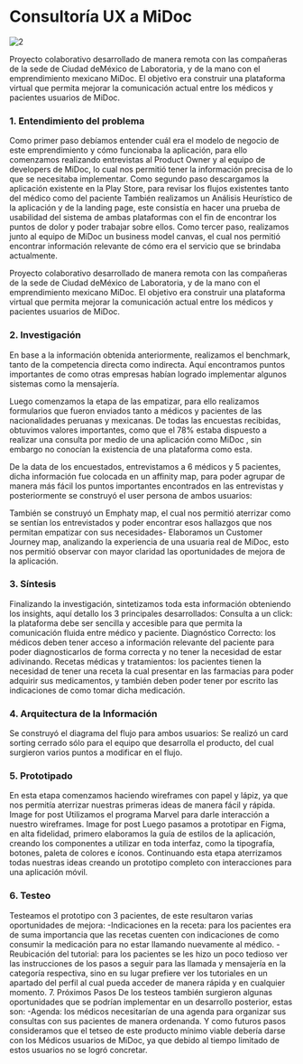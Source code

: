 # Consultoría UX a MiDoc

![2](https://user-images.githubusercontent.com/60928881/92635590-b3e1e500-f29b-11ea-841a-8be051adab62.png)

Proyecto colaborativo desarrollado de manera remota con las compañeras de la sede de Ciudad deMéxico de Laboratoria, y de la mano con el emprendimiento mexicano MiDoc.
El objetivo era construir una plataforma virtual que permita mejorar la comunicación actual entre los médicos y pacientes usuarios de MiDoc.

### 1. Entendimiento del problema
Como primer paso debíamos entender cuál era el modelo de negocio de este emprendimiento y cómo funcionaba la aplicación, para ello comenzamos realizando entrevistas al Product Owner y al equipo de developers de MiDoc, lo cual nos permitió tener la información precisa de lo que se necesitaba implementar.
Como segundo paso descargamos la aplicación existente en la Play Store, para revisar los flujos existentes tanto del médico como del paciente
También realizamos un Análisis Heurístico de la aplicación y de la landing page, este consistía en hacer una prueba de usabilidad del sistema de ambas plataformas con el fin de encontrar los puntos de dolor y poder trabajar sobre ellos.
Como tercer paso, realizamos junto al equipo de MiDoc un business model canvas, el cual nos permitió encontrar información relevante de cómo era el servicio que se brindaba actualmente. 

Proyecto colaborativo desarrollado de manera remota con las compañeras de la sede de Ciudad deMéxico de Laboratoria, y de la mano con el emprendimiento mexicano MiDoc.
El objetivo era construir una plataforma virtual que permita mejorar la comunicación actual entre los médicos y pacientes usuarios de MiDoc.

### 2. Investigación
En base a la información obtenida anteriormente, realizamos el benchmark, tanto de la competencia directa como indirecta.
Aquí encontramos puntos importantes de como otras empresas habían logrado implementar algunos sistemas como la mensajería.

Luego comenzamos la etapa de las empatizar, para ello realizamos formularios que fueron enviados tanto a médicos y pacientes de las nacionalidades peruanas y mexicanas.
De todas las encuestas recibidas, obtuvimos valores importantes, como que el 78% estaba dispuesto a realizar una consulta por medio de una aplicación como MiDoc , sin embargo no conocían la existencia de una plataforma como esta.

De la data de los encuestados, entrevistamos a 6 médicos y 5 pacientes, dicha información fue colocada en un affinity map, para poder agrupar de manera más fácil los puntos importantes encontrados en las entrevistas y posteriormente se construyó el user persona de ambos usuarios:

También se construyó un Emphaty map, el cual nos permitió aterrizar como se sentían los entrevistados y poder encontrar esos hallazgos que nos permitan empatizar con sus necesidades-
Elaboramos un Customer Journey map, analizando la experiencia de una usuaria real de MiDoc, esto nos permitió observar con mayor claridad las oportunidades de mejora de la aplicación.

### 3. Síntesis
Finalizando la investigación, sintetizamos toda esta información obteniendo los insights, aquí detallo los 3 principales desarrollados:
Consulta a un click: la plataforma debe ser sencilla y accesible para que permita la comunicación fluida entre médico y paciente.
Diagnóstico Correcto: los médicos deben tener acceso a información relevante del paciente para poder diagnosticarlos de forma correcta y no tener la necesidad de estar adivinando.
Recetas médicas y tratamientos: los pacientes tienen la necesidad de tener una receta la cual presentar en las farmacias para poder adquirir sus medicamentos, y también deben poder tener por escrito las indicaciones de como tomar dicha medicación.

### 4. Arquitectura de la Información
Se construyó el diagrama del flujo para ambos usuarios:
Se realizó un card sorting cerrado sólo para el equipo que desarrolla el producto, del cual surgieron varios puntos a modificar en el flujo.

### 5. Prototipado
En esta etapa comenzamos haciendo wireframes con papel y lápiz, ya que nos permitía aterrizar nuestras primeras ideas de manera fácil y rápida.
Image for post
Utilizamos el programa Marvel para darle interacción a nuestro wireframes.
Image for post
Luego pasamos a prototipar en Figma, en alta fidelidad, primero elaboramos la guía de estilos de la aplicación, creando los componentes a utilizar en toda interfaz, como la tipografía, botones, paleta de colores e íconos.
Continuando esta etapa aterrizamos todas nuestras ideas creando un prototipo completo con interacciones para una aplicación móvil.
### 6. Testeo
Testeamos el prototipo con 3 pacientes, de este resultaron varias oportunidades de mejora:
-Indicaciones en la receta: para los pacientes era de suma importancia que las recetas cuenten con indicaciones de como consumir la medicación para no estar llamando nuevamente al médico.
-Reubicación del tutorial: para los pacientes se les hizo un poco tedioso ver las instrucciones de los pasos a seguir para las llamada y mensajería en la categoría respectiva, sino en su lugar prefiere ver los tutoriales en un apartado del perfil al cual pueda acceder de manera rápida y en cualquier momento.
7. Próximos Pasos
De los testeos también surgieron algunas oportunidades que se podrían implementar en un desarrollo posterior, estas son:
-Agenda: los médicos necesitarían de una agenda para organizar sus consultas con sus pacientes de manera ordenanda.
Y como futuros pasos consideramos que el tetseo de este producto mínimo viable debería darse con los Médicos usuarios de MiDoc, ya que debido al tiempo limitado de estos usuarios no se logró concretar.
